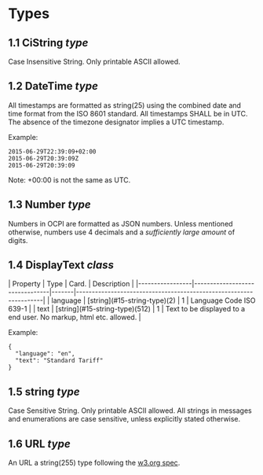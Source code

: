 # Types

## 1.1 CiString *type*

Case Insensitive String. Only printable ASCII allowed.

## 1.2 DateTime *type*
 
All timestamps are formatted as string(25) using the combined date and time format from the ISO 8601 standard. All timestamps SHALL be in UTC. The absence of the timezone designator implies a UTC timestamp.

Example:

    2015-06-29T22:39:09+02:00
    2015-06-29T20:39:09Z
    2015-06-29T20:39:09

Note: +00:00 is not the same as UTC.

    
## 1.3 Number *type*

Numbers in OCPI are formatted as JSON numbers. Unless mentioned otherwise, numbers use 4 decimals and a *sufficiently large amount* of digits.


## 1.4 DisplayText *class*

<div><!-- ---------------------------------------------------------------------------- --></div>
| Property        | Type                           | Card. | Description                                                       |
|-----------------|--------------------------------|-------|-------------------------------------------------------------------|
| language        | [string](#15-string-type)(2)   | 1     | Language Code ISO 639-1                                           |
| text            | [string](#15-string-type)(512) | 1     | Text to be displayed to a end user. No markup, html etc. allowed. |
<div><!-- ---------------------------------------------------------------------------- --></div>

Example:
 
    {
      "language": "en",
      "text": "Standard Tariff"
    }


## 1.5 string *type*

Case Sensitive String. Only printable ASCII allowed. All strings in
messages and enumerations are case sensitive, unless explicitly stated
otherwise.
    

## 1.6 URL *type*

An URL a string(255) type following the [w3.org spec](http://www.w3.org/Addressing/URL/uri-spec.html).
